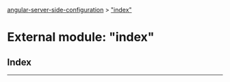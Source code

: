 [angular-server-side-configuration](../README.md) > ["index"](../modules/_index_.md)

# External module: "index"

## Index

---

